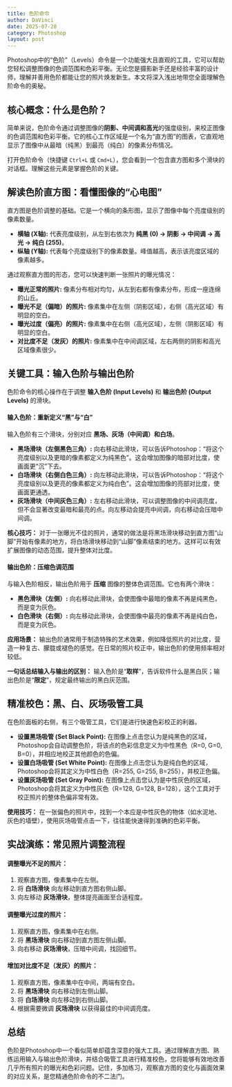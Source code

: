 ```yaml
---
title: 色阶命令
author: DaVinci
date: 2025-07-28
category: Photoshop
layout: post
---
```


Photoshop中的“色阶”（Levels）命令是一个功能强大且直观的工具，它可以帮助您轻松调整图像的色调范围和色彩平衡。无论您是摄影新手还是经验丰富的设计师，理解并善用色阶都能让您的照片焕发新生。本文将深入浅出地带您全面理解色阶命令的奥秘。

## 核心概念：什么是色阶？

简单来说，色阶命令通过调整图像的**阴影、中间调和高光**的强度级别，来校正图像的色调范围和色彩平衡。它的核心工作区域是一个名为“直方图”的图表，它直观地显示了图像中从最暗（纯黑）到最亮（纯白）的像素分布情况。

打开色阶命令（快捷键 `Ctrl+L` 或 `Cmd+L`），您会看到一个包含直方图和多个滑块的对话框。理解这些元素是掌握色阶的关键。


## 解读色阶直方图：看懂图像的“心电图”

直方图是色阶调整的基础。它是一个横向的条形图，显示了图像中每个亮度级别的像素数量。

-   **横轴 (X轴):** 代表亮度级别，从左到右依次为 **纯黑 (0) -> 阴影 -> 中间调 -> 高光 -> 纯白 (255)**。
-   **纵轴 (Y轴):** 代表每个亮度级别下的像素数量。峰值越高，表示该亮度区域的像素越多。

通过观察直方图的形态，您可以快速判断一张照片的曝光情况：

* **曝光正常的照片:** 像素分布相对均匀，从左到右都有像素分布，形成一座连绵的山丘。
* **曝光不足（偏暗）的照片:** 像素集中在左侧（阴影区域），右侧（高光区域）有明显的空白。
* **曝光过度（偏亮）的照片:** 像素集中在右侧（高光区域），左侧（阴影区域）有明显的空白。
* **对比度不足（发灰）的照片:** 像素集中在中间调区域，左右两侧的阴影和高光区域像素很少。

## 关键工具：输入色阶与输出色阶

色阶命令的核心操作在于调整 **输入色阶 (Input Levels)** 和 **输出色阶 (Output Levels)** 的滑块。

#### 输入色阶：重新定义“黑”与“白”

输入色阶有三个滑块，分别对应 **黑场、灰场（中间调）和白场**。

* **黑场滑块（左侧黑色三角）:** 向右移动此滑块，可以告诉Photoshop：“将这个亮度级别以及更暗的像素都定义为纯黑色”。这会增加图像的暗部对比度，使画面更“沉”下去。
* **白场滑块（右侧白色三角）:** 向左移动此滑块，可以告诉Photoshop：“将这个亮度级别以及更亮的像素都定义为纯白色”。这会增加图像的亮部对比度，使画面更通透。
* **灰场滑块（中间灰色三角）:** 左右移动此滑块，可以调整图像的中间调亮度，但不会显著改变最暗和最亮的点。向左移动会提亮中间调，向右移动会压暗中间调。

**核心技巧：** 对于一张曝光不佳的照片，通常的做法是将黑场滑块移动到直方图“山脚”开始有像素的地方，将白场滑块移动到“山脚”像素结束的地方。这样可以有效扩展图像的动态范围，提升整体对比度。

#### 输出色阶：压缩色调范围

与输入色阶相反，输出色阶用于 **压缩** 图像的整体色调范围。它也有两个滑块：

* **黑色滑块（左侧）:** 向右移动此滑块，会使图像中最暗的像素不再是纯黑色，而是变为灰色。
* **白色滑块（右侧）:** 向左移动此滑块，会使图像中最亮的像素不再是纯白色，而是变为灰色。

**应用场景：** 输出色阶通常用于制造特殊的艺术效果，例如降低照片的对比度，营造一种复古、朦胧或褪色的感觉。在日常的照片校正中，输出色阶的使用频率相对较低。

**一句话总结输入与输出的区别：** 输入色阶是“**取样**”，告诉软件什么是黑白灰；输出色阶是“**限定**”，规定最终输出的黑白灰范围。

## 精准校色：黑、白、灰场吸管工具

在色阶面板的右侧，有三个吸管工具，它们是进行快速色彩校正的利器。

* **设置黑场吸管 (Set Black Point):** 在图像上点击您认为是纯黑色的区域，Photoshop会自动调整色阶，将该点的色彩信息定义为中性黑色（R=0, G=0, B=0），并相应地校正其他颜色的色偏。
* **设置白场吸管 (Set White Point):** 在图像上点击您认为是纯白色的区域，Photoshop会将其定义为中性白色（R=255, G=255, B=255），并校正色偏。
* **设置灰场吸管 (Set Gray Point):** 在图像上点击您认为是中性灰色的区域，Photoshop会将其定义为中性灰色（R=128, G=128, B=128），这个工具对于校正照片的整体色偏非常有效。

**使用技巧：** 在一张偏色的照片中，找到一个本应是中性灰色的物体（如水泥地、灰色的墙壁），使用灰场吸管点击一下，往往能快速得到准确的色彩平衡。

## 实战演练：常见照片调整流程

#### 调整曝光不足的照片：
1.  观察直方图，像素集中在左侧。
2.  将 **白场滑块** 向左移动到直方图右侧山脚。
3.  向左移动 **灰场滑块**，整体提亮画面至合适程度。

#### 调整曝光过度的照片：
1.  观察直方图，像素集中在右侧。
2.  将 **黑场滑块** 向右移动到直方图左侧山脚。
3.  向右移动 **灰场滑块**，压暗中间调，找回细节。

#### 增加对比度不足（发灰）的照片：
1.  观察直方图，像素集中在中间，两端有空白。
2.  将 **黑场滑块** 向右移动到左侧山脚。
3.  将 **白场滑块** 向左移动到右侧山脚。
4.  根据需要微调 **灰场滑块** 以获得最佳的中间调亮度。

## 总结

色阶是Photoshop中一个看似简单却蕴含深意的强大工具。通过理解直方图、熟练运用输入与输出色阶滑块，并结合吸管工具进行精准校色，您将能够有效地改善几乎所有照片的曝光和色彩问题。记住，多加练习，观察直方图的变化与画面效果的对应关系，是您精通色阶命令的不二法门。